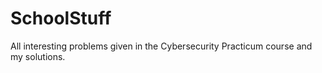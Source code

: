 # SchoolStuff
All interesting problems given in the Cybersecurity Practicum course and my solutions.
